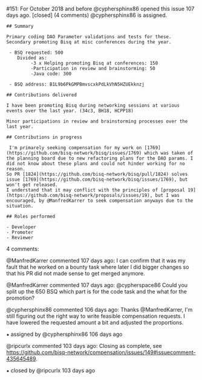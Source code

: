 #151: For October 2018 and before
@cyphersphinx86 opened this issue 107 days ago.  [closed] (4 comments)
@cyphersphinx86 is assigned. 

    ## Summary
    
    Primary coding DAO Parameter validations and tests for these. Secondary promoting Bisq at misc conferences during the year.
    
     - BSQ requested: 500
        Divided as:
             -3 x Helping promoting Bisq at conferences: 150
             -Participation in review and brainstorming: 50
             -Java code: 300
    
     - BSQ address: B1L9b6PkGMPBmvscxkPdLkVhN5HZUEkknzj
    
    ## Contributions delivered
    
    I have been promoting Bisq during networking sessions at various events over the last year. (34c3, BH18, HCPP18)
    
    Minor participations in review and brainstorming processes over the last year.
    
    ## Contributions in progress
    
     I'm primarely seeking compensation for my work on [1769](https://github.com/bisq-network/bisq/issues/1769) which was taken of the planning board due to new refactoring plans for the DAO params. I did not know about these plans and could not hinder working for no 
    reason.
    So PR [1824](https://github.com/bisq-network/bisq/pull/1824) solves issue [1769](https://github.com/bisq-network/bisq/issues/1769), but won't get released.
    I understand that it may conflict with the principles of [proposal 19](https://github.com/bisq-network/proposals/issues/19), but I was encouraged, by @ManfredKarrer to seek compensation anyways due to the situation.
    
    ## Roles performed
    
    - Developer
    - Promoter
    - Reviewer


4 comments:

@ManfredKarrer commented 107 days ago:
    I can confirm that it was my fault that he worked on a bounty task where later I did bigger changes so that his PR did not made sense to get merged anymore.


@ManfredKarrer commented 107 days ago:
    @cypherspace86 Could you split up the 650 BSQ which part is for the code task and the what for the promotion?


@cyphersphinx86 commented 106 days ago:
    Thanks @ManfredKarrer, I'm still figuring out the right way to write feasible compensation requests.
    I have lowered the requested amount a bit and adjusted the proportions.


⁕ assigned by @cyphersphinx86 106 days ago

@ripcurlx commented 103 days ago:
    Closing as complete, see https://github.com/bisq-network/compensation/issues/149#issuecomment-435645489.


⁕ closed by @ripcurlx 103 days ago

